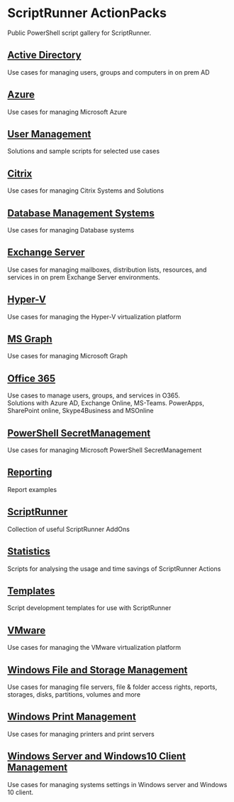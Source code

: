 # ScriptRunner ActionPacks
Public PowerShell script gallery for ScriptRunner.  

## [Active Directory](./ActiveDirectory)
Use cases for managing users, groups and computers in on prem AD 

## [Azure](./Azure)
Use cases for managing Microsoft Azure

## [User Management](./User%20Management)
Solutions and sample scripts for selected use cases

## [Citrix](./Citrix)
Use cases for managing Citrix Systems and Solutions

## [Database Management Systems](./DBSystems)
Use cases for managing Database systems

## [Exchange Server](./Exchange)
Use cases for managing mailboxes, distribution lists, resources, and services in on prem Exchange Server environments.

## [Hyper-V](./Hyper-V)
Use cases for managing the Hyper-V virtualization platform

## [MS Graph](./MS%20Graph)
Use cases for managing Microsoft Graph

## [Office 365](./O365)
Use cases to manage users, groups, and services in O365.<br>
Solutions with Azure AD, Exchange Online, MS-Teams. PowerApps, SharePoint online, Skype4Business and MSOnline

## [PowerShell SecretManagement](./PowerShell%20SecretManagement)
Use cases for managing Microsoft PowerShell SecretManagement

## [Reporting](./Reporting)
Report examples

## [ScriptRunner](./ScriptRunner)
Collection of useful ScriptRunner AddOns

## [Statistics](./Statistics)
Scripts for analysing the usage and time savings of ScriptRunner Actions

## [Templates](./Templates)
Script development templates for use with ScriptRunner

## [VMware](./VMware)
Use cases for managing the VMware virtualization platform

## [Windows File and Storage Management](./WinFileManagement)
Use cases for managing file servers, file & folder access rights, reports, storages, disks, partitions, volumes and more

## [Windows Print Management](./WinPrintManagement)
Use cases for managing printers and print servers

## [Windows Server and Windows10 Client Management](./WinSystemManagement)
Use cases for managing systems settings in Windows server and Windows 10 client.

